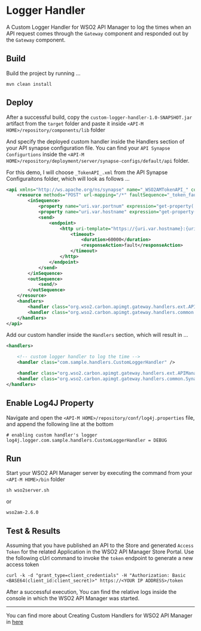 # Logger Handler

A Custom Logger Handler for WSO2 API Manager to log the times when an API request comes through the `Gateway` component and responded out by the `Gateway` component.

## Build

Build the project by running ...

```shell
mvn clean install
```

## Deploy

After a successful build, copy the `custom-logger-handler-1.0-SNAPSHOT.jar` artifact from the `target` folder and paste it inside `<API-M HOME>/repository/components/lib` folder

And specify the deployed custom handler inside the Handlers section of your API synapse configuration file. You can find your `API Synapse Configurtions` inside the `<API-M HOME>/repository/deployment/server/synapse-configs/default/api` folder.

For this demo, I will choose `_TokenAPI_.xml` from the API Synapse Configuraitons folder, which will look as follows ...

```xml
<api xmlns="http://ws.apache.org/ns/synapse" name="_WSO2AMTokenAPI_" context="/token">
    <resource methods="POST" url-mapping="/*" faultSequence="_token_fault_">
        <inSequence>
            <property name="uri.var.portnum" expression="get-property('keyManager.port')"/>
            <property name="uri.var.hostname" expression="get-property('keyManager.hostname')"/>
            <send>
                <endpoint>
                    <http uri-template="https://{uri.var.hostname}:{uri.var.portnum}/oauth2/token">
                        <timeout>
                            <duration>60000</duration>
                            <responseAction>fault</responseAction>
                        </timeout>
                    </http>
                </endpoint>
            </send>
        </inSequence>
        <outSequence>
            <send/>
        </outSequence>
    </resource>
    <handlers>
        <handler class="org.wso2.carbon.apimgt.gateway.handlers.ext.APIManagerCacheExtensionHandler"/>
        <handler class="org.wso2.carbon.apimgt.gateway.handlers.common.SynapsePropertiesHandler"/>
    </handlers>
</api>
```

Add our custom handler inside the `Handlers` section, which will result in ...

```xml
<handlers>

    <!-- custom logger handler to log the time -->
    <handler class="com.sample.handlers.CustomLoggerHandler" />

    <handler class="org.wso2.carbon.apimgt.gateway.handlers.ext.APIManagerCacheExtensionHandler"/>
    <handler class="org.wso2.carbon.apimgt.gateway.handlers.common.SynapsePropertiesHandler"/>
</handlers>
```

## Enable Log4J Property

Navigate and open the `<API-M HOME>/repository/conf/log4j.properties` file, and append the following line at the bottom

```properties
# enabling custom handler's logger
log4j.logger.com.sample.handlers.CustomLoggerHandler = DEBUG
```

## Run

Start your WSO2 API Manager server by executing the command from your `<API-M HOME>/bin` folder

```shell
sh wso2server.sh
```

or

```shell
wso2am-2.6.0
```

## Test & Results

Assuming that you have published an API to the Store and generated `Access Token` for the related Application in the WSO2 API Manager Store Portal. Use the following cUrl command to invoke the `token` endpoint to generate a new access token

```cUrl
curl -k -d "grant_type=client_credentials" -H "Authorization: Basic <BASE64(client_id:client_secret)>" https://<YOUR IP ADDRESS>/token
```

After a successful execution, You can find the relative logs inside the console in which the WSO2 API Manager was started.

---

You can find more about Creating Custom Handlers for WSO2 API Manager in [here](https://docs.wso2.com/display/AM260/Writing+Custom+Handlers)
